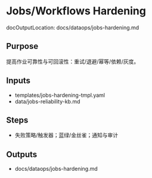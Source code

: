 # Jobs/Workflows Hardening

docOutputLocation: docs/dataops/jobs-hardening.md

## Purpose

提高作业可靠性与可回滚性：重试/退避/幂等/依赖/灰度。

## Inputs

- templates/jobs-hardening-tmpl.yaml
- data/jobs-reliability-kb.md

## Steps

- 失败策略/触发器；蓝绿/金丝雀；通知与审计

## Outputs

- docs/dataops/jobs-hardening.md
